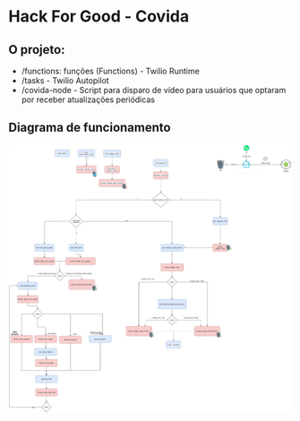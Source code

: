 # Hack For Good - Covida

## O projeto:
- /functions: funções (Functions) - Twilio Runtime
- /tasks - Twilio Autopilot
- /covida-node - Script para disparo de vídeo para usuários que optaram por receber atualizações periódicas

## Diagrama de funcionamento

![Diagrama](https://raw.githubusercontent.com/rafaeldefazio/hackforgood-covida/master/covida.jpg)
